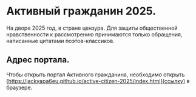 # Активный гражданин 2025.

На дворе 2025 год, в стране цензура.
Для защиты общественной нравственности к рассмотрению принимаются только обращения, написанные цитатами поэтов-классиков.

## Адрес портала.
Чтобы открыть портал Активного гражданина, необходимо открыть [https://jackyapa6eu.github.io/active-citizen-2025/index.html](ссылку) в браузере.
